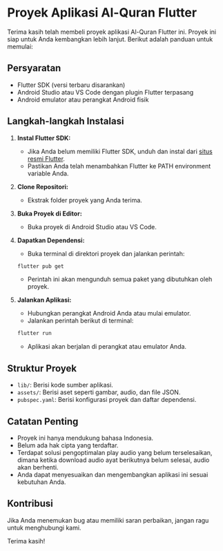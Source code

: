 # Proyek Aplikasi Al-Quran Flutter

Terima kasih telah membeli proyek aplikasi Al-Quran Flutter ini. Proyek ini siap untuk Anda kembangkan lebih lanjut. Berikut adalah panduan untuk memulai:

## Persyaratan

* Flutter SDK (versi terbaru disarankan)
* Android Studio atau VS Code dengan plugin Flutter terpasang
* Android emulator atau perangkat Android fisik

## Langkah-langkah Instalasi

1.  **Instal Flutter SDK:**
    * Jika Anda belum memiliki Flutter SDK, unduh dan instal dari [situs resmi Flutter](https://flutter.dev/docs/get-started/install).
    * Pastikan Anda telah menambahkan Flutter ke PATH environment variable Anda.
2.  **Clone Repositori:**
    * Ekstrak folder proyek yang Anda terima.
3.  **Buka Proyek di Editor:**
    * Buka proyek di Android Studio atau VS Code.
4.  **Dapatkan Dependensi:**
    * Buka terminal di direktori proyek dan jalankan perintah:

    ```bash
    flutter pub get
    ```

    * Perintah ini akan mengunduh semua paket yang dibutuhkan oleh proyek.
5.  **Jalankan Aplikasi:**
    * Hubungkan perangkat Android Anda atau mulai emulator.
    * Jalankan perintah berikut di terminal:

    ```bash
    flutter run
    ```

    * Aplikasi akan berjalan di perangkat atau emulator Anda.

## Struktur Proyek

* `lib/`: Berisi kode sumber aplikasi.
* `assets/`: Berisi aset seperti gambar, audio, dan file JSON.
* `pubspec.yaml`: Berisi konfigurasi proyek dan daftar dependensi.

## Catatan Penting

* Proyek ini hanya mendukung bahasa Indonesia.
* Belum ada hak cipta yang terdaftar.
* Terdapat solusi pengoptimalan play audio yang belum terselesaikan, dimana ketika download audio ayat berikutnya belum selesai, audio akan berhenti.
* Anda dapat menyesuaikan dan mengembangkan aplikasi ini sesuai kebutuhan Anda.

## Kontribusi

Jika Anda menemukan bug atau memiliki saran perbaikan, jangan ragu untuk menghubungi kami.

Terima kasih!
